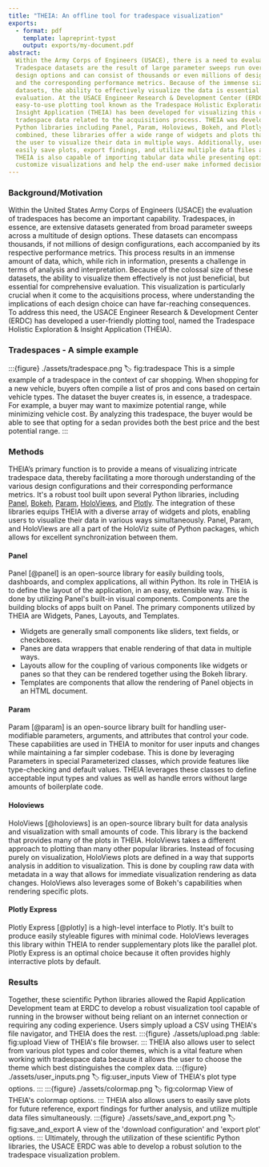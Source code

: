 ```yaml
---
title: "THEIA: An offline tool for tradespace visualization"
exports:
  - format: pdf
    template: lapreprint-typst
    output: exports/my-document.pdf
abstract:
  Within the Army Corps of Engineers (USACE), there is a need to evaluate tradespaces. 
  Tradespace datasets are the result of large parameter sweeps run over numerous 
  design options and can consist of thousands or even millions of design configurations 
  and the corresponding performance metrics. Because of the immense size of these 
  datasets, the ability to effectively visualize the data is essential for proper 
  evaluation. At the USACE Engineer Research & Development Center (ERDC), an 
  easy-to-use plotting tool known as the Tradespace Holistic Exploration & 
  Insight Application (THEIA) has been developed for visualizing this complex 
  tradespace data related to the acquisitions process. THEIA was developed using 
  Python libraries including Panel, Param, Holoviews, Bokeh, and Plotly. When 
  combined, these libraries offer a wide range of widgets and plots that allow 
  the user to visualize their data in multiple ways. Additionally, users can 
  easily save plots, export findings, and utilize multiple data files at once. 
  THEIA is also capable of importing tabular data while presenting options to 
  customize visualizations and help the end-user make informed decisions.
---
```


### Background/Motivation 

Within the United States Army Corps of Engineers (USACE) the evaluation of 
tradespaces has become an important capability. Tradespaces, in essence, are 
extensive datasets generated from broad parameter sweeps across a multitude of 
design options. These datasets can encompass thousands, if not millions of 
design configurations, each accompanied by its respective performance metrics. 
This process results in an immense amount of data, which, while rich in information, 
presents a challenge in terms of analysis and interpretation. Because of the 
colossal size of these datasets, the ability to visualize them effectively is 
not just beneficial, but essential for comprehensive evaluation. This visualization 
is particularly crucial when it come to the acquisitions process, where 
understanding the implications of each design choice can have far-reaching 
consequences. To address this need, the USACE Engineer Research & Development 
Center (ERDC) has developed a user-friendly plotting tool, named the Tradespace 
Holistic Exploration & Insight Application (THEIA). 

### Tradespaces - A simple example

:::{figure} ./assets/tradespace.png
:label: fig:tradespace
This is a simple example of a tradespace in the context of car shopping. When 
shopping for a new vehicle, buyers often compile a list of pros and cons based 
on certain vehicle types. The dataset the buyer creates is, in essence, a tradespace. 
For example, a buyer may want to maximize potential range, while minimizing vehicle 
cost. By analyzing this tradespace, the buyer would be able to see that opting for a 
sedan provides both the best price and the best potential range.
:::

### Methods

THEIA’s primary function is to provide a means of visualizing intricate tradespace 
data, thereby facilitating a more thorough understanding of the various design 
configurations and their corresponding performance metrics. It's a robust 
tool built upon several Python libraries, including [Panel](https://panel.holoviz.org/), [Bokeh](https://bokeh.org/),
[Param](https://param.holoviz.org/), [HoloViews](https://holoviews.org/), 
and [Plotly](https://plotly.com/). The integration 
of these libraries equips THEIA with a diverse array of widgets and plots, enabling 
users to visualize their data in various ways simultaneously. Panel, Param, and 
HoloViews are all a part of the HoloViz suite of Python packages, which allows for 
excellent synchronization between them. 

#### Panel
Panel [@panel] is an open-source library for easily building tools, dashboards, and complex applications, 
all within Python. Its role in THEIA is to define the layout of the application, in an easy, extensible way.
This is done by utilizing Panel's built-in visual components. Components are the building blocks of apps built 
on Panel. The primary components utilized by THEIA are Widgets, Panes, Layouts, and Templates.
- Widgets are generally small components like sliders, text fields, or checkboxes. 
- Panes are data wrappers that enable rendering of that data in multiple ways.
- Layouts allow for the coupling of various components like widgets or panes so that they can be rendered together using the Bokeh library.
- Templates are components that allow the rendering of Panel objects in an HTML document. 

#### Param
Param [@param] is an open-source library built for handling user-modifiable parameters, arguments, and attributes 
that control your code. These capabilities are used in THEIA to monitor for user 
inputs and changes while maintaining a far simpler codebase. This is done by leveraging Parameters 
in special Parameterized classes, which provide features like type-checking and default values. THEIA leverages these 
classes to define acceptable input types and values as well as handle errors without large amounts of boilerplate code.

#### Holoviews
HoloViews [@holoviews] is an open-source library built for data analysis and visualization with small amounts of code. This library is the 
backend that provides many of the plots in THEIA. HoloViews takes a different approach to plotting than many other popular libraries.
Instead of focusing purely on visualization, HoloViews plots are defined in a way that supports analysis in addition to visualization. 
This is done by coupling raw data with metadata in a way that allows for immediate visualization rendering as data changes. HoloViews
also leverages some of Bokeh's capabilities when rendering specific plots.

#### Plotly Express
Plotly Express [@plotly] is a high-level interface to Plotly. It's built to produce easily styleable figures with minimal code.
HoloViews leverages this library within THEIA to render supplementary plots like the parallel plot. Plotly Express is an 
optimal choice because it often provides highly interractive plots by default. 

### Results
Together, these scientific Python libraries allowed the Rapid Application Development team at ERDC to develop a 
robust visualization tool capable of running in the browser without being reliant 
on an internet connection or requiring any coding experience. Users simply upload a CSV using THEIA's file navigator, 
and THEIA does the rest. 
:::{figure} ./assets/upload.png
:lable: fig:upload
View of THEIA's file browser.
:::
THEIA also allows user to select from various plot types and color themes, which is a vital feature when 
working with tradespace data because it allows the user to choose the theme which best distinguishes the complex data.
:::{figure} ./assets/user_inputs.png
:label: fig:user_inputs
View of THEIA's plot type options.
:::
:::{figure} ./assets/colormap.png
:label: fig:colormap
View of THEIA's colormap options. 
:::
THEIA also allows users to easily save plots for future reference, export findings 
for further analysis, and utilize multiple data files simultaneously. 
:::{figure} ./assets/save_and_export.png
:label: fig:save_and_export
A view of the 'download configuration' and 'export plot' options.
:::
Ultimately, through the utilization of these scientific Python 
libraries, the USACE ERDC was able to develop a robust solution to the tradespace
visualization problem.
